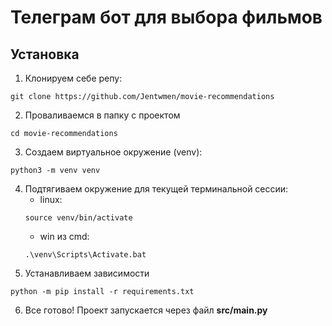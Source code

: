 # Телеграм бот для выбора фильмов
## Установка
1. Клонируем себе репу:
```
git clone https://github.com/Jentwmen/movie-recommendations
```
2. Проваливаемся в папку с проектом
```
cd movie-recommendations
```
3. Создаем виртуальное окружение (venv):
```
python3 -m venv venv
```
4. Подтягиваем окружение для текущей терминальной сессии:
	- linux:
	```
	source venv/bin/activate
	```
	- win из cmd:
	```
	.\venv\Scripts\Activate.bat
	```
5. Устанавливаем зависимости
```
python -m pip install -r requirements.txt
```
6. Все готово! Проект запускается через файл **src/main.py**
